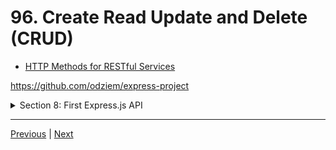 # 96. Create Read Update and Delete (CRUD)

-   [HTTP Methods for RESTful Services](https://www.restapitutorial.com/lessons/httpmethods.html)

https://github.com/odziem/express-project

<details>
  <summary> Section 8: First Express.js API </summary>

  - [Codebase: express-project](../src/s8_express-project/)

</details>

---

[Previous](./95_RESTful-APIs.md) | [Next](./97_Sending-Files.md)